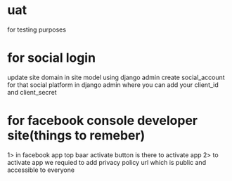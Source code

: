 # uat
for testing purposes


# for social login
update site domain in site model using django admin
create social_account for that social platform in django admin where you can add your client_id and client_secret 


# for facebook console developer site(things to remeber)
1> in facebook app top baar activate button is there to activate app
2> to activate app we requied to add privacy policy url which is public and accessible to everyone